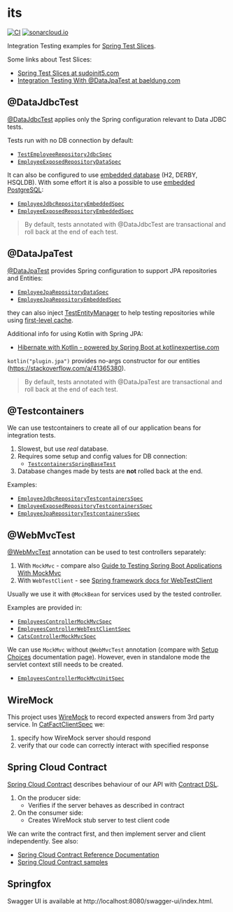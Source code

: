 # its

[![CI](https://github.com/wiiitek/its/actions/workflows/main.yml/badge.svg)](https://github.com/wiiitek/its/actions/workflows/main.yml)
[![sonarcloud.io](https://sonarcloud.io/api/project_badges/measure?project=wiiitek_its&metric=alert_status)](https://sonarcloud.io/dashboard?id=wiiitek_its)

Integration Testing examples for [Spring Test Slices].

Some links about Test Slices:

- [Spring Test Slices at sudoinit5.com]
- [Integration Testing With @DataJpaTest at baeldung.com]

## @DataJdbcTest

[@DataJdbcTest] applies only the Spring configuration relevant to Data JDBC tests.

Tests run with no DB connection by default:

- [`TestEmployeeRepositoryJdbcSpec`](https://github.com/wiiitek/its/tree/main/server/src/test/groovy/pl/kubiczak/test/spring/integration/demo/server/employees/jdbc/TestEmployeeRepositoryJdbcSpec.groovy)
- [`EmployeeExposedRepositoryDataSpec`](https://github.com/wiiitek/its/tree/main/server/src/test/groovy/pl/kubiczak/test/spring/integration/demo/server/employees/exposed/EmployeeExposedRepositoryDataSpec.groovy)

It can also be configured to use [embedded database] (H2, DERBY, HSQLDB).
With some effort it is also a possible to use [embedded PostgreSQL]:

- [`EmployeeJdbcRepositoryEmbeddedSpec`](https://github.com/wiiitek/its/tree/main/server/src/test/groovy/pl/kubiczak/test/spring/integration/demo/server/employees/jdbc/EmployeeJdbcRepositoryEmbeddedSpec.groovy)
- [`EmployeeExposedRepositoryEmbeddedSpec`](https://github.com/wiiitek/its/tree/main/server/src/test/groovy/pl/kubiczak/test/spring/integration/demo/server/employees/exposed/EmployeeExposedRepositoryEmbeddedSpec.groovy)

> By default, tests annotated with @DataJdbcTest are transactional and roll back at the end of each test.

## @DataJpaTest

[@DataJpaTest] provides Spring configuration to support JPA repositories and Entities:

- [`EmployeeJpaRepositoryDataSpec`](https://github.com/wiiitek/its/tree/main/server/src/test/groovy/pl/kubiczak/test/spring/integration/demo/server/employees/jpa/EmployeeJpaRepositoryDataSpec.groovy)
- [`EmployeeJpaRepositoryEmbeddedSpec`](https://github.com/wiiitek/its/tree/main/server/src/test/groovy/pl/kubiczak/test/spring/integration/demo/server/employees/jpa/EmployeeJpaRepositoryEmbeddedSpec.groovy)

they can also inject [TestEntityManager] to help testing repositories while using [first-level cache].

Additional info for using Kotlin with Spring JPA:

- [Hibernate with Kotlin - powered by Spring Boot at kotlinexpertise.com]

`kotlin("plugin.jpa")` provides no-args constructor for our entities (https://stackoverflow.com/a/41365380).

> By default, tests annotated with @DataJpaTest are transactional and roll back at the end of each test.

## @Testcontainers

We can use testcontainers to create all of our application beans for integration tests.

1. Slowest, but use *real* database.
2. Requires some setup and config values for DB connection:
   - [`TestcontainersSpringBaseTest`](https://github.com/wiiitek/its/blob/main/server/src/test/groovy/pl/kubiczak/test/spring/integration/demo/server/TestcontainersSpringBaseTest.groovy)
3. Database changes made by tests are **not** rolled back at the end.

Examples:

- [`EmployeeJdbcRepositoryTestcontainersSpec`](https://github.com/wiiitek/its/tree/main/server/src/test/groovy/pl/kubiczak/test/spring/integration/demo/server/employees/jdbc/EmployeeJdbcRepositoryTestcontainersSpec.groovy)
- [`EmployeeExposedRepositoryTestcontainersSpec`](https://github.com/wiiitek/its/tree/main/server/src/test/groovy/pl/kubiczak/test/spring/integration/demo/server/employees/exposed/EmployeeExposedRepositoryTestcontainersSpec.groovy)
- [`EmployeeJpaRepositoryTestcontainersSpec`](https://github.com/wiiitek/its/tree/main/server/src/test/groovy/pl/kubiczak/test/spring/integration/demo/server/employees/jpa/EmployeeJpaRepositoryTestcontainersSpec.groovy)

## @WebMvcTest

[@WebMvcTest] annotation can be used to test controllers separately:

1. With `MockMvc` - compare also [Guide to Testing Spring Boot Applications With MockMvc]
2. With `WebTestClient` - see [Spring framework docs for WebTestClient]

Usually we use it with `@MockBean` for services used by the tested controller.

Examples are provided in:

- [`EmployeesControllerMockMvcSpec`](https://github.com/wiiitek/its/tree/main/server/src/test/groovy/pl/kubiczak/test/spring/integration/demo/server/employees/EmployeesControllerMockMvcSpec.groovy)
- [`EmployeesControllerWebTestClientSpec`](https://github.com/wiiitek/its/tree/main/server/src/test/groovy/pl/kubiczak/test/spring/integration/demo/server/employees/EmployeesControllerWebTestClientSpec.groovy)
- [`CatsControllerMockMvcSpec`](https://github.com/wiiitek/its/tree/main/server/src/test/groovy/pl/kubiczak/test/spring/integration/demo/server/cats/CatsControllerMockMvcSpec.groovy)

We can use `MockMvc` without `@WebMvcTest` annotation
(compare with [Setup Choices](https://docs.spring.io/spring-framework/reference/testing/spring-mvc-test-framework/server-setup-options.html) documentation page).
However, even in standalone mode the servlet context still needs to be created.

- [`EmployeesControllerMockMvcUnitSpec`](https://github.com/wiiitek/its/tree/main/server/src/test/groovy/pl/kubiczak/test/spring/integration/demo/server/employees/EmployeesControllerMockMvcUnitSpec.groovy)

## WireMock

This project uses [WireMock](https://wiremock.org/docs/overview/) to record expected answers from 3rd party service.
In
[CatFactClientSpec](https://github.com/wiiitek/its/blob/main/server/src/test/groovy/pl/kubiczak/test/spring/integration/demo/server/cats/CatFactClientSpec.groovy)
we:

1. specify how WireMock server should respond
2. verify that our code can correctly interact with specified response

## Spring Cloud Contract

[Spring Cloud Contract] describes behaviour of our API with [Contract DSL].

1. On the producer side:
    * Verifies if the server behaves as described in contract
2. On the consumer side:
    * Creates WireMock stub server to test client code

We can write the contract first, and then implement server and client independently.
See also:

* [Spring Cloud Contract Reference Documentation]
* [Spring Cloud Contract samples]

## Springfox

Swagger UI is available at http://localhost:8080/swagger-ui/index.html.

[Spring Test Slices]: https://www.baeldung.com/spring-tests#5-using-test-slices
[Spring Test Slices at sudoinit5.com]: https://www.sudoinit5.com/post/spring-test-slices/#testing-just-jpa
[Integration Testing With @DataJpaTest at baeldung.com]: https://www.baeldung.com/spring-boot-testing#integration-testing-with-datajpatest

[@DataJdbcTest]: https://docs.spring.io/spring-boot/docs/current/reference/html/features.html#features.testing.spring-boot-applications.autoconfigured-spring-data-jdbc
[@DataJpaTest]: https://docs.spring.io/spring-boot/docs/current/reference/html/features.html#features.testing.spring-boot-applications.autoconfigured-spring-data-jpa
[@WebMvcTest]: https://docs.spring.io/spring-boot/docs/current/reference/html/features.html#features.testing.spring-boot-applications.spring-mvc-tests

[embedded database]: https://github.com/spring-projects/spring-boot/blob/main/spring-boot-project/spring-boot/src/main/java/org/springframework/boot/jdbc/EmbeddedDatabaseConnection.java
[embedded PostgreSQL]: https://stackoverflow.com/a/49011982

[Hibernate with Kotlin - powered by Spring Boot at kotlinexpertise.com]: https://kotlinexpertise.com/hibernate-with-kotlin-spring-boot/

[TestEntityManager]: https://zetcode.com/springboot/testentitymanager/
[first-level cache]: https://howtodoinjava.com/hibernate/understanding-hibernate-first-level-cache-with-example/

[Guide to Testing Spring Boot Applications With MockMvc]: https://rieckpil.de/guide-to-testing-spring-boot-applications-with-mockmvc/
[Spring framework docs for WebTestClient]: https://spring.getdocs.org/en-US/spring-framework-docs/docs/testing/integration-testing/webtestclient.html

[Spring Cloud Contract]: https://spring.io/projects/spring-cloud-contract
[Contract DSL]: https://cloud.spring.io/spring-cloud-contract/reference/html/project-features.html#contract-dsl
[Spring Cloud Contract Reference Documentation]: https://cloud.spring.io/spring-cloud-contract/reference/html/index.html
[Spring Cloud Contract samples]: https://github.com/spring-cloud-samples/spring-cloud-contract-samples
